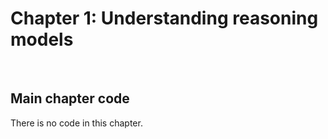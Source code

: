 # Chapter 1: Understanding reasoning models


&nbsp;
## Main chapter code

There is no code in this chapter.

